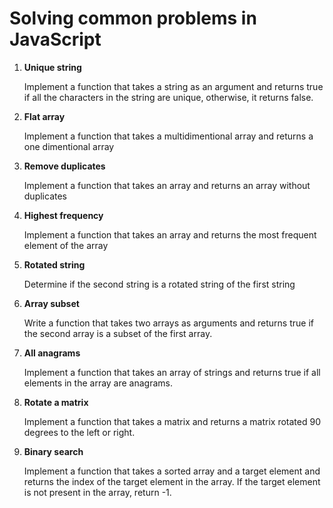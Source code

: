 # Solving common problems in JavaScript

1. **Unique string**

   Implement a function that takes a string as an argument and returns true if all the characters in the string are unique, otherwise, it returns false.

2. **Flat array**

   Implement a function that takes a multidimentional array and returns a one dimentional array

3. **Remove duplicates**

   Implement a function that takes an array and returns an array without duplicates
4. **Highest frequency**

   Implement a function that takes an array and returns the most frequent element of the array

5. **Rotated string**

   Determine if the second string is a rotated string of the first string

6. **Array subset**

   Write a function that takes two arrays as arguments and returns true if the second array is a subset of the first array.

7. **All anagrams**

   Implement a function that takes an array of strings and returns true if all elements in the array are anagrams.

8. **Rotate a matrix**

   Implement a function that takes a matrix and returns a matrix rotated 90 degrees to the left or right.

9. **Binary search**

    Implement a function that takes a sorted array and a target element and returns the index of the target element in the array. If the target element is not present in the array, return -1.
